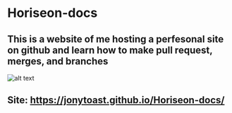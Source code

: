 # Horiseon-docs

## This is a website of me hosting a perfesonal site on github and learn how to make pull request, merges, and branches

![alt text](assets/images/horiseon.png)

## Site: https://jonytoast.github.io/Horiseon-docs/
